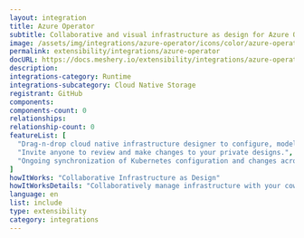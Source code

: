 ```yaml
---
layout: integration
title: Azure Operator
subtitle: Collaborative and visual infrastructure as design for Azure Operator
image: /assets/img/integrations/azure-operator/icons/color/azure-operator-color.svg
permalink: extensibility/integrations/azure-operator
docURL: https://docs.meshery.io/extensibility/integrations/azure-operator
description: 
integrations-category: Runtime
integrations-subcategory: Cloud Native Storage
registrant: GitHub
components: 
components-count: 0
relationships: 
relationship-count: 0
featureList: [
  "Drag-n-drop cloud native infrastructure designer to configure, model, and deploy your workloads.",
  "Invite anyone to review and make changes to your private designs.",
  "Ongoing synchronization of Kubernetes configuration and changes across any number of clusters."
]
howItWorks: "Collaborative Infrastructure as Design"
howItWorksDetails: "Collaboratively manage infrastructure with your coworkers synchronously sharing the same designs."
language: en
list: include
type: extensibility
category: integrations
---
```

